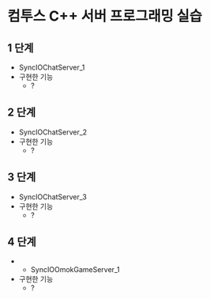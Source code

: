 # 컴투스 C++ 서버 프로그래밍 실습
  
## 1 단계
- SyncIOChatServer_1
- 구현한 기능
    - ?
      
      
## 2 단계
- SyncIOChatServer_2
- 구현한 기능
    - ?
  
  
## 3 단계
- SyncIOChatServer_3
- 구현한 기능
    - ?
  
  
## 4 단계
- - SyncIOOmokGameServer_1
- 구현한 기능
    - ?
  
  

